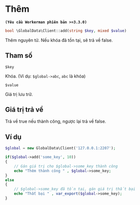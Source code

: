 # Thêm
**``` (Yêu cầu Workerman phiên bản >=3.3.0) ```**
```php
bool \GlobalData\Client::add(string $key, mixed $value)
```
Thêm nguyên tử. Nếu khóa đã tồn tại, sẽ trả về false.

## Tham số

 ``` $key ```

Khóa. (Ví dụ: ```$global->abc```, ```abc``` là khóa)


 ``` $value ```

Giá trị lưu trữ.

## Giá trị trả về
Trả về true nếu thành công, ngược lại trả về false.


## Ví dụ

```php
$global = new GlobalData\Client('127.0.0.1:2207');

if($global->add('some_key', 10))
{
    // Gán giá trị cho $global->some_key thành công
    echo "Thêm thành công " , $global->some_key;
}
else
{
    // $global->some_key đã tồn tại, gán giá trị thất bại
    echo "Thất bại " , var_export($global->some_key);
}
```

